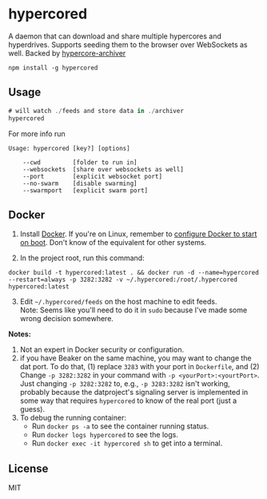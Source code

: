 # hypercored

A daemon that can download and share multiple hypercores and hyperdrives. Supports seeding them to the browser over WebSockets as well.
Backed by [hypercore-archiver](https://github.com/mafintosh/hypercore-archiver)

```
npm install -g hypercored
```

## Usage

``` js
# will watch ./feeds and store data in ./archiver
hypercored
```

For more info run

```
Usage: hypercored [key?] [options]

    --cwd         [folder to run in]
    --websockets  [share over websockets as well]
    --port        [explicit websocket port]
    --no-swarm    [disable swarming]
    --swarmport   [explicit swarm port]
```

## Docker

1. Install [Docker](http://docker.com/). If you're on Linux, remember to [configure Docker to start on boot](https://docs.docker.com/install/linux/linux-postinstall/). Don't know of the equivalent for other systems.

2. In the project root, run this command:

```
docker build -t hypercored:latest . && docker run -d --name=hypercored --restart=always -p 3282:3282 -v ~/.hypercored:/root/.hypercored hypercored:latest
```

3. Edit `~/.hypercored/feeds` on the host machine to edit feeds.  
Note: Seems like you'll need to do it in `sudo` because I've made some wrong decision somewhere.

**Notes:**  
1. Not an expert in Docker security or configuration.  
2. if you have Beaker on the same machine, you may want to change the dat port. To do that, (1) replace `3283` with your port in `Dockerfile`, and (2) Change `-p 3282:3282` in your command with `-p <yourPort>:<yourtPort>`.  
Just changing `-p 3282:3282` to, e.g., `-p 3283:3282` isn't working, probably because the datproject's signaling server is implemented in some way that requires `hypercored` to know of the real port (just a guess).  
3. To debug the running container:
   - Run `docker ps -a` to see the container running status.  
   - Run `docker logs hypercored` to see the logs.
   - Run `docker exec -it hypercored sh` to get into a terminal.

## License

MIT
